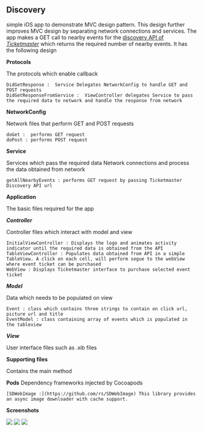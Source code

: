 Discovery
---------

simple iOS app to demonstrate MVC design pattern. This design further improves MVC design by separating network connections and services. The app makes a GET call to nearby events for the [discovery API of *Ticketmaster*](http://developer.ticketmaster.com/products-and-docs/apis/discovery/v2/) which returns the required number of nearby events. It has the following design

**Protocols**

The protocols which enable callback
```
DidGetResponse :  Service Delegates NetworkConfig to handle GET and POST requests
DidGetResponseFromService :  ViewController delegates Service to pass the required data to network and handle the response from network
```

**NetworkConfig**

Network files that perform GET and POST requests
```
doGet :  performs GET request
doPost : performs POST request
```
**Service**  

Services which pass the required data Network connections and process the data obtained from network
```
getAllNearbyEvents : performs GET request by passing Ticketmaster Discovery API url 
```
**Application** 

The basic files required for the app

***Controller***

Controller files which interact with model and view
```
InitialViewController : Displays the logo and animates activity indicator until the required data is obtained from the API
TableViewController : Populates data obtained from API in a simple TableView. A click on each cell, will perform segue to the webView where event ticket can be purchased
WebView : Displays Ticketmaster interface to purchase selected event ticket
```
***Model***

Data which needs to be populated on view
```
Event : class which contains three strings to contain on click url, picture url and title
EventModel : class containing array of events which is populated in the tableview
```
***View*** 

User interface files such as .xib files

**Supporting files**

Contains the main method

**Pods**
Dependency frameworks injected by Cocoapods 
```
[SDWebImage :](https://github.com/rs/SDWebImage) This library provides an async image downloader with cache support.
```
**Screenshots**

![](http://www-scf.usc.edu/~raokarth/4.png)
![](http://www-scf.usc.edu/~raokarth/5.png)
![](http://www-scf.usc.edu/~raokarth/6.png)

